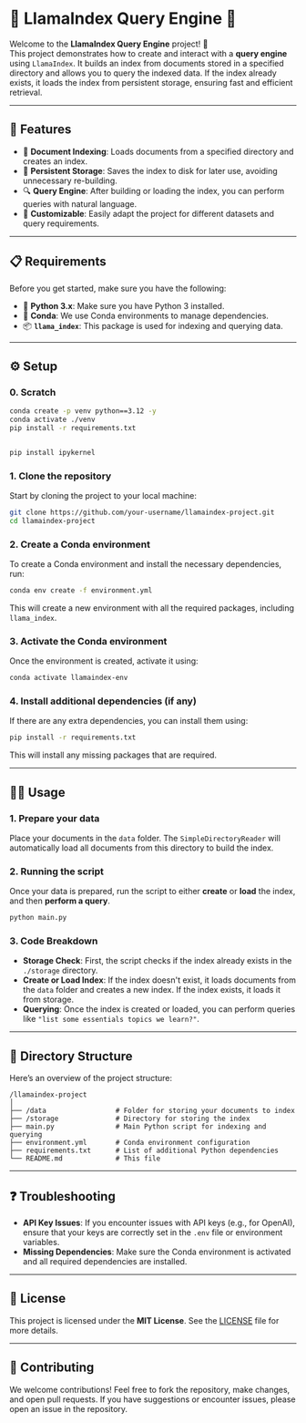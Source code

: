 # 🌟 LlamaIndex Query Engine 🌟

Welcome to the **LlamaIndex Query Engine** project! 🚀  
This project demonstrates how to create and interact with a **query engine** using `LlamaIndex`. It builds an index from documents stored in a specified directory and allows you to query the indexed data. If the index already exists, it loads the index from persistent storage, ensuring fast and efficient retrieval.

---

## 🚀 Features

- 📄 **Document Indexing**: Loads documents from a specified directory and creates an index.
- 💾 **Persistent Storage**: Saves the index to disk for later use, avoiding unnecessary re-building.
- 🔍 **Query Engine**: After building or loading the index, you can perform queries with natural language.
- 🔧 **Customizable**: Easily adapt the project for different datasets and query requirements.

---

## 📋 Requirements

Before you get started, make sure you have the following:

- 🐍 **Python 3.x**: Make sure you have Python 3 installed.
- 🍃 **Conda**: We use Conda environments to manage dependencies.
- 📦 **`llama_index`**: This package is used for indexing and querying data.

---

## ⚙️ Setup

### 0. Scratch
```bash
conda create -p venv python==3.12 -y
conda activate ./venv 
pip install -r requirements.txt


pip install ipykernel
```

### 1. Clone the repository

Start by cloning the project to your local machine:

```bash
git clone https://github.com/your-username/llamaindex-project.git
cd llamaindex-project
```

### 2. Create a Conda environment

To create a Conda environment and install the necessary dependencies, run:

```bash
conda env create -f environment.yml
```

This will create a new environment with all the required packages, including `llama_index`.

### 3. Activate the Conda environment

Once the environment is created, activate it using:

```bash
conda activate llamaindex-env
```

### 4. Install additional dependencies (if any)

If there are any extra dependencies, you can install them using:

```bash
pip install -r requirements.txt
```

This will install any missing packages that are required.

---

## 🏃‍♂️ Usage

### 1. Prepare your data

Place your documents in the `data` folder. The `SimpleDirectoryReader` will automatically load all documents from this directory to build the index.

### 2. Running the script

Once your data is prepared, run the script to either **create** or **load** the index, and then **perform a query**.

```bash
python main.py
```

### 3. Code Breakdown


- **Storage Check**: First, the script checks if the index already exists in the `./storage` directory.
- **Create or Load Index**: If the index doesn't exist, it loads documents from the `data` folder and creates a new index. If the index exists, it loads it from storage.
- **Querying**: Once the index is created or loaded, you can perform queries like `"list some essentials topics we learn?"`.

---

## 📂 Directory Structure

Here’s an overview of the project structure:

```
/llamaindex-project
│
├── /data                 # Folder for storing your documents to index
├── /storage              # Directory for storing the index
├── main.py               # Main Python script for indexing and querying
├── environment.yml       # Conda environment configuration
├── requirements.txt      # List of additional Python dependencies
└── README.md             # This file
```

---

## ❓ Troubleshooting

- **API Key Issues**: If you encounter issues with API keys (e.g., for OpenAI), ensure that your keys are correctly set in the `.env` file or environment variables.
- **Missing Dependencies**: Make sure the Conda environment is activated and all required dependencies are installed.

---

## 📝 License

This project is licensed under the **MIT License**. See the [LICENSE](LICENSE) file for more details.

---

## 🤝 Contributing

We welcome contributions! Feel free to fork the repository, make changes, and open pull requests. If you have suggestions or encounter issues, please open an issue in the repository.
